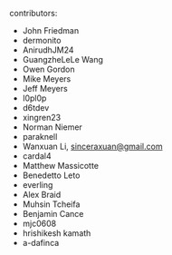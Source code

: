 contributors:
* John Friedman
* dermonito
* AnirudhJM24
* GuangzheLeLe Wang
* Owen Gordon
* Mike Meyers
* Jeff Meyers
* l0pl0p
* d6tdev
* xingren23
* Norman Niemer
* paraknell
* Wanxuan Li, sinceraxuan@gmail.com
* cardal4
* Matthew Massicotte
* Benedetto Leto
* everling
* Alex Braid
* Muhsin Tcheifa
* Benjamin Cance
* mjc0608
* hrishikesh kamath
* a-dafinca